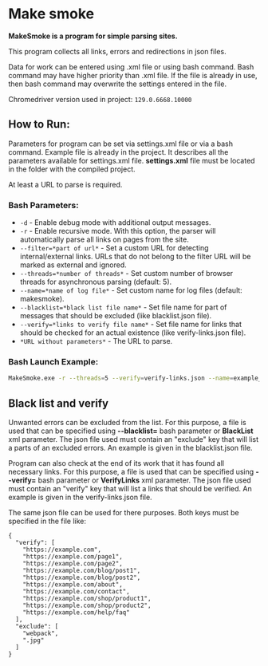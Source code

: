 ﻿# Make smoke

**MakeSmoke is a program for simple parsing sites.**

This program collects all links, errors and redirections in json files.

Data for work can be entered using .xml file or using bash command.
Bash command may have higher priority than .xml file. If the file is already in use, then bash command may overwrite the settings entered in the file.



Chromedriver version used in project: `129.0.6668.10000`

## How to Run:

Parameters for program can be set via settings.xml file or via a bash command.
Example file is already in the project. It describes all the parameters available for settings.xml file.
**settings.xml** file must be located in the folder with the compiled project.

At least a URL to parse is required.

### Bash Parameters:

- `-d` - Enable debug mode with additional output messages.
- `-r` - Enable recursive mode. With this option, the parser will automatically parse all links on pages from the site.
- `--filter=*part of url*` - Set a custom URL for detecting internal/external links. URLs that do not belong to the filter URL will be marked as external and ignored.
- `--threads=*number of threads*` - Set custom number of browser threads for asynchronous parsing (default: 5).
- `--name=*name of log file*` - Set custom name for log files (default: makesmoke).
- `--blacklist=*black list file name*` - Set file name for part of messages that should be excluded (like blacklist.json file).
- `--verify=*links to verify file name*` - Set file name for links that should be checked for an actual existence (like verify-links.json file).
- `*URL without parameters*` - The URL to parse.

### Bash Launch Example:

```bash
MakeSmoke.exe -r --threads=5 --verify=verify-links.json --name=example_site https://example.com/pageToParse
```

## Black list and verify

Unwanted errors can be excluded from the list. For this purpose, a file is used that can be specified using **--blacklist=** bash parameter or **BlackList** xml parameter.
The json file used must contain an "exclude" key that will list a parts of an excluded errors. An example is given in the blacklist.json file.

Program can also check at the end of its work that it has found all necessary links. For this purpose, a file is used that can be specified using **--verify=** bash parameter or **VerifyLinks** xml parameter.
The json file used must contain an "verify" key that will list a links that should be verified. An example is given in the verify-links.json file.

The same json file can be used for there purposes. Both keys must be specified in the file like:

```
{
  "verify": [
    "https://example.com",
    "https://example.com/page1",
    "https://example.com/page2",
    "https://example.com/blog/post1",
    "https://example.com/blog/post2",
    "https://example.com/about",
    "https://example.com/contact",
    "https://example.com/shop/product1",
    "https://example.com/shop/product2",
    "https://example.com/help/faq"
  ],
  "exclude": [
    "webpack",
    ".jpg"
  ]
}
```